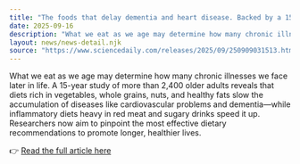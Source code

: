 ```yaml
---
title: "The foods that delay dementia and heart disease. Backed by a 15-year study"
date: 2025-09-16
description: "What we eat as we age may determine how many chronic illnesses we face later in life. A 15-year study of more than 2,400 older adults reveals that diets rich in vegetables, whole grains, nuts, and healthy fats slow the accumulation of diseases like cardiovascular problems and dementia—while inflammatory diets heavy in red meat and sugary drinks speed it up. Researchers now aim to pinpoint the most effective dietary recommendations to promote longer, healthier lives."
layout: news/news-detail.njk
source: "https://www.sciencedaily.com/releases/2025/09/250909031513.htm"
---
```


What we eat as we age may determine how many chronic illnesses we face later in life. A 15-year study of more than 2,400 older adults reveals that diets rich in vegetables, whole grains, nuts, and healthy fats slow the accumulation of diseases like cardiovascular problems and dementia—while inflammatory diets heavy in red meat and sugary drinks speed it up. Researchers now aim to pinpoint the most effective dietary recommendations to promote longer, healthier lives.

👉 [Read the full article here](https://www.sciencedaily.com/releases/2025/09/250909031513.htm)

